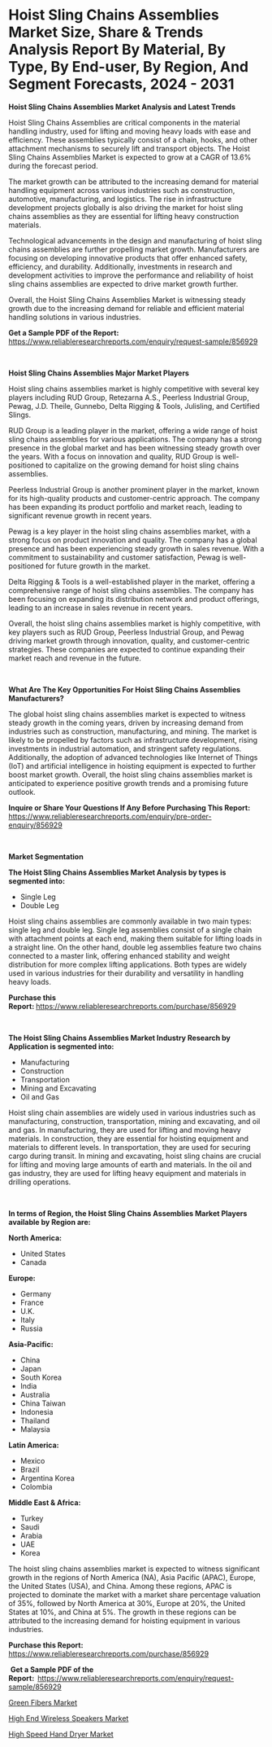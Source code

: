 <p><h1>Hoist Sling Chains Assemblies Market Size, Share & Trends Analysis Report By Material, By Type, By End-user, By Region, And Segment Forecasts, 2024 - 2031</h1></p><p><strong>Hoist Sling Chains Assemblies Market Analysis and Latest Trends</strong></p>
<p><p>Hoist Sling Chains Assemblies are critical components in the material handling industry, used for lifting and moving heavy loads with ease and efficiency. These assemblies typically consist of a chain, hooks, and other attachment mechanisms to securely lift and transport objects. The Hoist Sling Chains Assemblies Market is expected to grow at a CAGR of 13.6% during the forecast period.</p><p>The market growth can be attributed to the increasing demand for material handling equipment across various industries such as construction, automotive, manufacturing, and logistics. The rise in infrastructure development projects globally is also driving the market for hoist sling chains assemblies as they are essential for lifting heavy construction materials.</p><p>Technological advancements in the design and manufacturing of hoist sling chains assemblies are further propelling market growth. Manufacturers are focusing on developing innovative products that offer enhanced safety, efficiency, and durability. Additionally, investments in research and development activities to improve the performance and reliability of hoist sling chains assemblies are expected to drive market growth further.</p><p>Overall, the Hoist Sling Chains Assemblies Market is witnessing steady growth due to the increasing demand for reliable and efficient material handling solutions in various industries.</p></p>
<p><strong>Get a Sample PDF of the Report:&nbsp;</strong> <a href="https://www.reliableresearchreports.com/enquiry/request-sample/856929">https://www.reliableresearchreports.com/enquiry/request-sample/856929</a></p>
<p>&nbsp;</p>
<p><strong>Hoist Sling Chains Assemblies Major Market Players</strong></p>
<p><p>Hoist sling chains assemblies market is highly competitive with several key players including RUD Group, Retezarna A.S., Peerless Industrial Group, Pewag, J.D. Theile, Gunnebo, Delta Rigging & Tools, Julisling, and Certified Slings.</p><p>RUD Group is a leading player in the market, offering a wide range of hoist sling chains assemblies for various applications. The company has a strong presence in the global market and has been witnessing steady growth over the years. With a focus on innovation and quality, RUD Group is well-positioned to capitalize on the growing demand for hoist sling chains assemblies.</p><p>Peerless Industrial Group is another prominent player in the market, known for its high-quality products and customer-centric approach. The company has been expanding its product portfolio and market reach, leading to significant revenue growth in recent years.</p><p>Pewag is a key player in the hoist sling chains assemblies market, with a strong focus on product innovation and quality. The company has a global presence and has been experiencing steady growth in sales revenue. With a commitment to sustainability and customer satisfaction, Pewag is well-positioned for future growth in the market.</p><p>Delta Rigging & Tools is a well-established player in the market, offering a comprehensive range of hoist sling chains assemblies. The company has been focusing on expanding its distribution network and product offerings, leading to an increase in sales revenue in recent years.</p><p>Overall, the hoist sling chains assemblies market is highly competitive, with key players such as RUD Group, Peerless Industrial Group, and Pewag driving market growth through innovation, quality, and customer-centric strategies. These companies are expected to continue expanding their market reach and revenue in the future.</p></p>
<p>&nbsp;</p>
<p><strong>What Are The Key Opportunities For Hoist Sling Chains Assemblies Manufacturers?</strong></p>
<p><p>The global hoist sling chains assemblies market is expected to witness steady growth in the coming years, driven by increasing demand from industries such as construction, manufacturing, and mining. The market is likely to be propelled by factors such as infrastructure development, rising investments in industrial automation, and stringent safety regulations. Additionally, the adoption of advanced technologies like Internet of Things (IoT) and artificial intelligence in hoisting equipment is expected to further boost market growth. Overall, the hoist sling chains assemblies market is anticipated to experience positive growth trends and a promising future outlook.</p></p>
<p><strong>Inquire or Share Your Questions If Any Before Purchasing This Report:</strong> <a href="https://www.reliableresearchreports.com/enquiry/pre-order-enquiry/856929">https://www.reliableresearchreports.com/enquiry/pre-order-enquiry/856929</a></p>
<p>&nbsp;</p>
<p><strong>Market Segmentation</strong></p>
<p><strong>The Hoist Sling Chains Assemblies Market Analysis by types is segmented into:</strong></p>
<p><ul><li>Single Leg</li><li>Double Leg</li></ul></p>
<p><p>Hoist sling chains assemblies are commonly available in two main types: single leg and double leg. Single leg assemblies consist of a single chain with attachment points at each end, making them suitable for lifting loads in a straight line. On the other hand, double leg assemblies feature two chains connected to a master link, offering enhanced stability and weight distribution for more complex lifting applications. Both types are widely used in various industries for their durability and versatility in handling heavy loads.</p></p>
<p><strong>Purchase this Report:&nbsp;</strong><a href="https://www.reliableresearchreports.com/purchase/856929">https://www.reliableresearchreports.com/purchase/856929</a></p>
<p>&nbsp;</p>
<p><strong>The Hoist Sling Chains Assemblies Market Industry Research by Application is segmented into:</strong></p>
<p><ul><li>Manufacturing</li><li>Construction</li><li>Transportation</li><li>Mining and Excavating</li><li>Oil and Gas</li></ul></p>
<p><p>Hoist sling chain assemblies are widely used in various industries such as manufacturing, construction, transportation, mining and excavating, and oil and gas. In manufacturing, they are used for lifting and moving heavy materials. In construction, they are essential for hoisting equipment and materials to different levels. In transportation, they are used for securing cargo during transit. In mining and excavating, hoist sling chains are crucial for lifting and moving large amounts of earth and materials. In the oil and gas industry, they are used for lifting heavy equipment and materials in drilling operations.</p></p>
<p>&nbsp;</p>
<p><strong>In terms of Region, the Hoist Sling Chains Assemblies Market Players available by Region are:</strong></p>
<p>
    <p> <strong> North America: </strong>
        <ul>
            <li>United States</li>
            <li>Canada</li>
        </ul>
        </p> 
    <p> <strong> Europe: </strong>
        <ul>
            <li>Germany</li>
            <li>France</li>
            <li>U.K.</li>
            <li>Italy</li>
            <li>Russia</li>
        </ul>
        </p> 
    <p> <strong> Asia-Pacific: </strong>
        <ul>
            <li>China</li>
            <li>Japan</li>
            <li>South Korea</li>
            <li>India</li>
            <li>Australia</li>
            <li>China Taiwan</li>
            <li>Indonesia</li>
            <li>Thailand</li>
            <li>Malaysia</li>
        </ul>
        </p> 
    <p> <strong> Latin America: </strong>
        <ul>
            <li>Mexico</li>
            <li>Brazil</li>
            <li>Argentina Korea</li>
            <li>Colombia</li>
        </ul>
        </p> 
    <p> <strong> Middle East & Africa: </strong>
        <ul>
            <li>Turkey</li>
            <li>Saudi</li>
            <li>Arabia</li>
            <li>UAE</li>
            <li>Korea</li>
        </ul>
    </p>
    </p>
<p><p>The hoist sling chains assemblies market is expected to witness significant growth in the regions of North America (NA), Asia Pacific (APAC), Europe, the United States (USA), and China. Among these regions, APAC is projected to dominate the market with a market share percentage valuation of 35%, followed by North America at 30%, Europe at 20%, the United States at 10%, and China at 5%. The growth in these regions can be attributed to the increasing demand for hoisting equipment in various industries.</p></p>
<p><strong>Purchase this Report: </strong><a href="https://www.reliableresearchreports.com/purchase/856929">https://www.reliableresearchreports.com/purchase/856929</a></p>
<p>&nbsp;<strong>Get a Sample PDF of the Report:&nbsp;&nbsp;</strong><a href="https://www.reliableresearchreports.com/enquiry/request-sample/856929">https://www.reliableresearchreports.com/enquiry/request-sample/856929</a></p>
<p><strong></strong></p>
<p><p><a href="https://meowing-canidae-761.notion.site/Green-Fibers-Market-A-Comprehensive-Report-of-its-Market-Share-Growth-Trends-2024-2031-a5e0692a247d44f9b23cbdf6a30aaa63">Green Fibers Market</a></p><p><a href="https://github.com/peachesmcdowel1/Market-Research-Report-List-1/blob/main/high-end-wireless-speakers-market.md">High End Wireless Speakers Market</a></p><p><a href="https://github.com/edytherolanlouisejk1miz0wig/Market-Research-Report-List-1/blob/main/high-speed-hand-dryer-market.md">High Speed Hand Dryer Market</a></p></p>